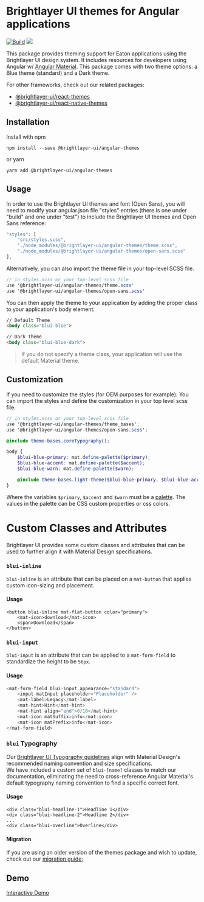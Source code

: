 # Brightlayer UI themes for Angular applications

[![Build](https://github.com/etn-ccis/blui-angular-themes/actions/workflows/blui-ci.yml/badge.svg?branch=master)](https://github.com/etn-ccis/blui-angular-themes/actions/workflows/blui-ci.yml)
[![](https://img.shields.io/npm/v/@brightlayer-ui/angular-themes.svg?label=@brightlayer-ui/angular-themes&style=flat)](https://www.npmjs.com/package/@brightlayer-ui/angular-themes)

This package provides theming support for Eaton applications using the Brightlayer UI design system. It includes resources for developers using Angular w/ [Angular Material](https://www.npmjs.com/package/@angular/material). This package comes with two theme options: a Blue theme (standard) and a Dark theme.

For other frameworks, check out our related packages:

-   [@brightlayer-ui/react-themes](https://www.npmjs.com/package/@brightlayer-ui/react-themes)
-   [@brightlayer-ui/react-native-themes](https://www.npmjs.com/package/@brightlayer-ui/react-native-themes)

## Installation

Install with npm

```shell
npm install --save @brightlayer-ui/angular-themes
```

or yarn

```shell
yarn add @brightlayer-ui/angular-themes
```

## Usage

In order to use the Brightlayer UI themes and font (Open Sans), you will need to modify your angular.json file "styles" entries (there is one under "build" and one under "test") to include the Brightlayer UI themes and Open Sans reference:

```js
"styles": [
    "src/styles.scss",
    "./node_modules/@brightlayer-ui/angular-themes/theme.scss",
    "./node_modules/@brightlayer-ui/angular-themes/open-sans.scss"
],
```

Alternatively, you can also import the theme file in your top-level SCSS file.

```scss
// in styles.scss or your top-level scss file
use '@brightlayer-ui/angular-themes/theme.scss'
use '@brightlayer-ui/angular-themes/open-sans.scss'
```

You can then apply the theme to your application by adding the proper class to your application's body element:

```HTML
// Default Theme
<body class="blui-blue">

// Dark Theme
<body class="blui-blue-dark">
```

> If you do not specify a theme class, your application will use the default Material theme.

## Customization

If you need to customize the styles (for OEM purposes for example). You can import the styles and define the customization in your top level scss file.

```scss
// in styles.scss or your top-level scss file
use '@brightlayer-ui/angular-themes/theme_bases';
use '@brightlayer-ui/angular-themes/open-sans.scss';

@include theme-bases.coreTypography();

body {
    $blui-blue-primary: mat.define-palette($primary);
    $blui-blue-accent: mat.define-palette($accent);
    $blui-blue-warn: mat.define-palette($warn);

    @include theme-bases.light-theme($blui-blue-primary, $blui-blue-accent, $blui-blue-warn);
}
```

Where the variables `$primary`, `$accent` and `$warn` must be a [palette](https://v15.material.angular.io/guide/theming#palettes). The values in the palette can be CSS custom properties or css colors.

# Custom Classes and Attributes

Brightlayer UI provides some custom classes and attributes that can be used to further align it with Material Design specifications.

### `blui-inline`

`blui-inline` is an attribute that can be placed on a `mat-button` that applies custom icon-sizing and placement.

#### Usage

```
<button blui-inline mat-flat-button color="primary">
    <mat-icon>download</mat-icon>
    <span>Download</span>
</button>
```

### `blui-input`

`blui-input` is an attribute that can be applied to a `mat-form-field` to standardize the height to be `56px`.

#### Usage

```ts
<mat-form-field blui-input appearance="standard">
    <input matInput placeholder="Placeholder" />
    <mat-label>Legacy</mat-label>
    <mat-hint>Hint</mat-hint>
    <mat-hint align="end">0/10</mat-hint>
    <mat-icon matSuffix>info</mat-icon>
    <mat-icon matPrefix>info</mat-icon>
</mat-form-field>
```

### `blui` Typography

Our [Brightlayer UI Typography guidelines](https://brightlayer-ui.github.io/style/typography) align with Material Design's recommended naming convention and size specifications.  
We have included a custom set of `blui-[name]` classes to match our documentation, eliminating the need to cross-reference Angular Material's default typography naming convention to find a specific correct font.

#### Usage

```
<div class="blui-headline-1">Headline 1</div>
<div class="blui-headline-2">Headline 2</div>
...
<div class="blui-overline">Overline</div>
```

#### Migration

If you are using an older version of the themes package and wish to update, check out our [migration guide](https://github.com/etn-ccis/blui-angular-themes/blob/master/MIGRATION.md);

## Demo

[Interactive Demo](https://blui-angular-showcase.web.app/)
